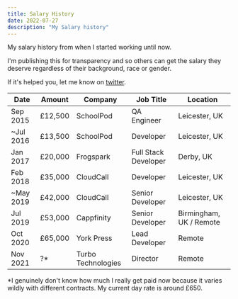 ```yaml
---
title: Salary History
date: 2022-07-27
description: "My Salary history"
---
```


My salary history from when I started working until now.

I'm publishing this for transparency and so others can get the salary they deserve regardless of their background, race or gender.

If it's helped you, let me know on [twitter](https://twitter.com/joshghent).

| Date      | Amount  | Company            | Job Title            | Location                |
| --------- | ------- | ------------------ | -------------------- | ----------------------- |
| Sep 2015  | £12,500 | SchoolPod          | QA Engineer          | Leicester, UK           |
| ~Jul 2016 | £13,500 | SchoolPod          | Developer            | Leicester, UK           |
| Jan 2017  | £20,000 | Frogspark          | Full Stack Developer | Derby, UK               |
| Feb 2018  | £35,000 | CloudCall          | Developer            | Leicester, UK           |
| ~May 2019 | £42,000 | CloudCall          | Senior Developer     | Leicester, UK           |
| Jul 2019  | £53,000 | Cappfinity         | Senior Developer     | Birmingham, UK / Remote |
| Oct 2020  | £65,000 | York Press         | Lead Developer       | Remote                  |
| Nov 2021  | ?*      | Turbo Technologies | Director             | Remote                  |



*I genuinely don't know how much I really get paid now because it varies wildly with different contracts. My current day rate is around £650.